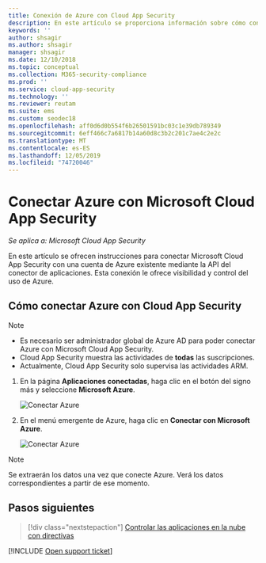 ```yaml
---
title: Conexión de Azure con Cloud App Security
description: En este artículo se proporciona información sobre cómo conectar Azure con Cloud App Security mediante el conector de API para la visibilidad y el control del uso.
keywords: ''
author: shsagir
ms.author: shsagir
manager: shsagir
ms.date: 12/10/2018
ms.topic: conceptual
ms.collection: M365-security-compliance
ms.prod: ''
ms.service: cloud-app-security
ms.technology: ''
ms.reviewer: reutam
ms.suite: ems
ms.custom: seodec18
ms.openlocfilehash: aff0d6d0b554f6b26501591bc03c1e39db789349
ms.sourcegitcommit: 6eff466c7a6817b14a60d8c3b2c201c7ae4c2e2c
ms.translationtype: MT
ms.contentlocale: es-ES
ms.lasthandoff: 12/05/2019
ms.locfileid: "74720046"
---
```

# <a name="connect-azure-to-microsoft-cloud-app-security"></a>Conectar Azure con Microsoft Cloud App Security

*Se aplica a: Microsoft Cloud App Security*

En este artículo se ofrecen instrucciones para conectar Microsoft Cloud App Security con una cuenta de Azure existente mediante la API del conector de aplicaciones. Esta conexión le ofrece visibilidad y control del uso de Azure.

## <a name="how-to-connect-azure-to-cloud-app-security"></a>Cómo conectar Azure con Cloud App Security

> [!NOTE]
>
> - Es necesario ser administrador global de Azure AD para poder conectar Azure con Microsoft Cloud App Security.
> - Cloud App Security muestra las actividades de **todas** las suscripciones.
> - Actualmente, Cloud App Security solo supervisa las actividades ARM.

1. En la página **Aplicaciones conectadas**, haga clic en el botón del signo más y seleccione **Microsoft Azure**.

    ![Conectar Azure](media/connect-azure-menu.png)

2. En el menú emergente de Azure, haga clic en **Conectar con Microsoft Azure**.

    ![Conectar Azure](media/connect-azure.png)

> [!NOTE]
> Se extraerán los datos una vez que conecte Azure. Verá los datos correspondientes a partir de ese momento.

## <a name="next-steps"></a>Pasos siguientes

> [!div class="nextstepaction"]
> [Controlar las aplicaciones en la nube con directivas](control-cloud-apps-with-policies.md)

[!INCLUDE [Open support ticket](includes/support.md)]
